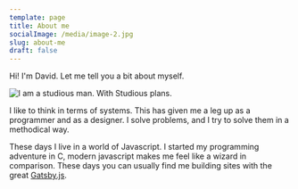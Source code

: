 ```yaml
---
template: page
title: About me
socialImage: /media/image-2.jpg
slug: about-me
draft: false
---
```

Hi! I'm David. Let me tell you a bit about myself.

![I am a studious man. With Studious plans.](/media/image-2.jpg)

 I like to think in terms of systems. This has given me a leg up as a
 programmer and as a designer. I solve problems, and I try to solve
them in a methodical way.

These days I live in a world of Javascript. I started my programming
adventure in C, modern javascript makes me feel like a wizard in
comparison. These days you can usually find me building sites with the
great [Gatsby.js](https://www.gatsbyjs.org).